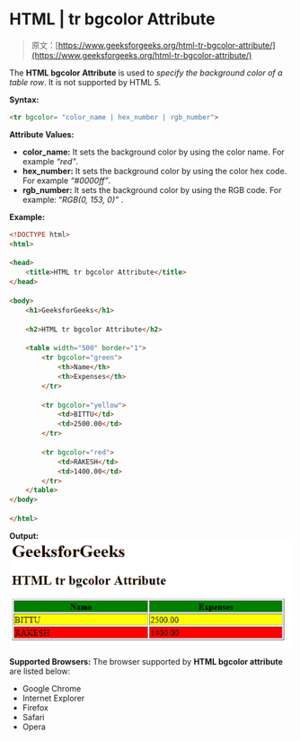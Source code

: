 # HTML | tr bgcolor Attribute

> 原文：[https://www.geeksforgeeks.org/html-tr-bgcolor-attribute/](https://www.geeksforgeeks.org/html-tr-bgcolor-attribute/)

The **HTML <tr> bgcolor Attribute** is used to *specify the background color of a table row*. It is not supported by HTML 5.

**Syntax:**

```html
<tr bgcolor= "color_name | hex_number | rgb_number">
```

**Attribute Values:**

*   **color_name:** It sets the background color by using the color name. For example *“red”*.
*   **hex_number:** It sets the background color by using the color hex code. For example *“#0000ff”*.
*   **rgb_number:** It sets the background color by using the RGB code. For example: “*RGB(0, 153, 0)”* .

**Example:**

```html
<!DOCTYPE html>
<html>

<head>
    <title>HTML tr bgcolor Attribute</title>
</head>

<body>
    <h1>GeeksforGeeks</h1>

    <h2>HTML tr bgcolor Attribute</h2>

    <table width="500" border="1">
        <tr bgcolor="green">
            <th>Name</th>
            <th>Expenses</th>
        </tr>

        <tr bgcolor="yellow">
            <td>BITTU</td>
            <td>2500.00</td>
        </tr>

        <tr bgcolor="red">
            <td>RAKESH</td>
            <td>1400.00</td>
        </tr>
    </table>
</body>

</html>
```

**Output:**
![](img/e527e85977ec330d8ea86a6c5dfff9ae.png)

**Supported Browsers:** The browser supported by **HTML <tr> bgcolor attribute** are listed below:

*   Google Chrome
*   Internet Explorer
*   Firefox
*   Safari
*   Opera